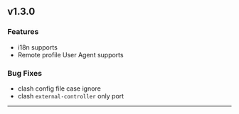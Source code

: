 ## v1.3.0

### Features

- i18n supports
- Remote profile User Agent supports

### Bug Fixes

- clash config file case ignore
- clash `external-controller` only port

---